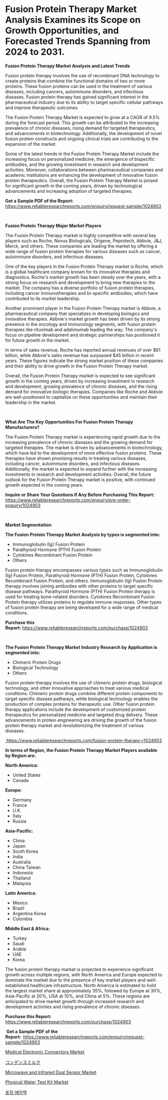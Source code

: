 <p><h1>Fusion Protein Therapy Market Analysis Examines its Scope on Growth Opportunities, and Forecasted Trends Spanning from 2024 to 2031.</h1></p><p><strong>Fusion Protein Therapy Market Analysis and Latest Trends</strong></p>
<p><p>Fusion protein therapy involves the use of recombinant DNA technology to create proteins that combine the functional domains of two or more proteins. These fusion proteins can be used in the treatment of various diseases, including cancers, autoimmune disorders, and infectious diseases. Fusion protein therapy has gained significant interest in the pharmaceutical industry due to its ability to target specific cellular pathways and improve therapeutic outcomes.</p><p>The Fusion Protein Therapy Market is expected to grow at a CAGR of 9.5% during the forecast period. This growth can be attributed to the increasing prevalence of chronic diseases, rising demand for targeted therapeutics, and advancements in biotechnology. Additionally, the development of novel fusion protein constructs and ongoing clinical trials are contributing to the expansion of the market.</p><p>Some of the latest trends in the Fusion Protein Therapy Market include the increasing focus on personalized medicine, the emergence of bispecific antibodies, and the growing investment in research and development activities. Moreover, collaborations between pharmaceutical companies and academic institutions are enhancing the development of innovative fusion protein therapeutics. Overall, the Fusion Protein Therapy Market is poised for significant growth in the coming years, driven by technological advancements and increasing adoption of targeted therapies.</p></p>
<p><strong>Get a Sample PDF of the Report:&nbsp;</strong> <a href="https://www.reliableresearchreports.com/enquiry/request-sample/1024903">https://www.reliableresearchreports.com/enquiry/request-sample/1024903</a></p>
<p>&nbsp;</p>
<p><strong>Fusion Protein Therapy Major Market Players</strong></p>
<p><p>The Fusion Protein Therapy market is highly competitive with several key players such as Roche, Novus Biologicals, Origene, Peprotech, Abbvie, J&J, Merck, and others. These companies are leading the market by offering a wide range of fusion protein therapies for various diseases such as cancer, autoimmune disorders, and infectious diseases.</p><p>One of the key players in the Fusion Protein Therapy market is Roche, which is a global healthcare company known for its innovative therapies and diagnostics. Roche's market growth has been steady over the years, with a strong focus on research and development to bring new therapies to the market. The company has a diverse portfolio of fusion protein therapies, including cancer immunotherapies and bi-specific antibodies, which have contributed to its market leadership.</p><p>Another prominent player in the Fusion Protein Therapy market is Abbvie, a pharmaceutical company that specializes in developing biologics and innovative therapies. Abbvie's market growth has been driven by its strong presence in the oncology and immunology segments, with fusion protein therapies like rituximab and adalimumab leading the way. The company's focus on pipeline development and strategic partnerships has positioned it for future growth in the market.</p><p>In terms of sales revenue, Roche has reported annual revenues of over $61 billion, while Abbvie's sales revenue has surpassed $45 billion in recent years. These figures indicate the strong market position of these companies and their ability to drive growth in the Fusion Protein Therapy market.</p><p>Overall, the Fusion Protein Therapy market is expected to see significant growth in the coming years, driven by increasing investment in research and development, growing prevalence of chronic diseases, and the rising demand for innovative biologic therapies. Companies like Roche and Abbvie are well-positioned to capitalize on these opportunities and maintain their leadership in the market.</p></p>
<p>&nbsp;</p>
<p><strong>What Are The Key Opportunities For Fusion Protein Therapy Manufacturers?</strong></p>
<p><p>The Fusion Protein Therapy market is experiencing rapid growth due to the increasing prevalence of chronic diseases and the growing demand for targeted therapies. The market is driven by advancements in biotechnology, which have led to the development of more effective fusion proteins. These therapies have shown promising results in treating various diseases, including cancer, autoimmune disorders, and infectious diseases. Additionally, the market is expected to expand further with the increasing investments in research and development activities. Overall, the future outlook for the Fusion Protein Therapy market is positive, with continued growth expected in the coming years.</p></p>
<p><strong>Inquire or Share Your Questions If Any Before Purchasing This Report:</strong> <a href="https://www.reliableresearchreports.com/enquiry/pre-order-enquiry/1024903">https://www.reliableresearchreports.com/enquiry/pre-order-enquiry/1024903</a></p>
<p>&nbsp;</p>
<p><strong>Market Segmentation</strong></p>
<p><strong>The Fusion Protein Therapy Market Analysis by types is segmented into:</strong></p>
<p><ul><li>Immunoglobulin (Ig) Fusion Protein</li><li>Parathyroid Hormone (PTH) Fusion Protein</li><li>Cytokines Recombinant Fusion Protein</li><li>Others</li></ul></p>
<p><p>Fusion protein therapy encompasses various types such as Immunoglobulin (Ig) Fusion Protein, Parathyroid Hormone (PTH) Fusion Protein, Cytokines Recombinant Fusion Protein, and others. Immunoglobulin (Ig) Fusion Protein therapy involves joining antibodies with other proteins to target specific disease pathways. Parathyroid Hormone (PTH) Fusion Protein therapy is used for treating bone-related disorders. Cytokines Recombinant Fusion Protein therapy utilizes proteins to regulate immune responses. Other types of fusion protein therapy are being developed for a wide range of medical conditions.</p></p>
<p><strong>Purchase this Report:&nbsp;</strong><a href="https://www.reliableresearchreports.com/purchase/1024903">https://www.reliableresearchreports.com/purchase/1024903</a></p>
<p>&nbsp;</p>
<p><strong>The Fusion Protein Therapy Market Industry Research by Application is segmented into:</strong></p>
<p><ul><li>Chimeric Protein Drugs</li><li>Biological Technology</li><li>Others</li></ul></p>
<p><p>Fusion protein therapy involves the use of chimeric protein drugs, biological technology, and other innovative approaches to treat various medical conditions. Chimeric protein drugs combine different protein components to target specific disease pathways, while biological technology enables the production of complex proteins for therapeutic use. Other fusion protein therapy applications include the development of customized protein therapeutics for personalized medicine and targeted drug delivery. These advancements in protein engineering are driving the growth of the fusion protein therapy market and revolutionizing the treatment of various diseases.</p></p>
<p><a href="https://www.reliableresearchreports.com/fusion-protein-therapy-r1024903">&nbsp;https://www.reliableresearchreports.com/fusion-protein-therapy-r1024903</a></p>
<p><strong>In terms of Region, the Fusion Protein Therapy Market Players available by Region are:</strong></p>
<p>
    <p> <strong> North America: </strong>
        <ul>
            <li>United States</li>
            <li>Canada</li>
        </ul>
        </p> 
    <p> <strong> Europe: </strong>
        <ul>
            <li>Germany</li>
            <li>France</li>
            <li>U.K.</li>
            <li>Italy</li>
            <li>Russia</li>
        </ul>
        </p> 
    <p> <strong> Asia-Pacific: </strong>
        <ul>
            <li>China</li>
            <li>Japan</li>
            <li>South Korea</li>
            <li>India</li>
            <li>Australia</li>
            <li>China Taiwan</li>
            <li>Indonesia</li>
            <li>Thailand</li>
            <li>Malaysia</li>
        </ul>
        </p> 
    <p> <strong> Latin America: </strong>
        <ul>
            <li>Mexico</li>
            <li>Brazil</li>
            <li>Argentina Korea</li>
            <li>Colombia</li>
        </ul>
        </p> 
    <p> <strong> Middle East & Africa: </strong>
        <ul>
            <li>Turkey</li>
            <li>Saudi</li>
            <li>Arabia</li>
            <li>UAE</li>
            <li>Korea</li>
        </ul>
    </p>
    </p>
<p><p>The fusion protein therapy market is projected to experience significant growth across multiple regions, with North America and Europe expected to dominate the market due to the presence of key market players and well-established healthcare infrastructure. North America is estimated to hold the largest market share at approximately 35%, followed by Europe at 30%, Asia-Pacific at 20%, USA at 10%, and China at 5%. These regions are anticipated to drive market growth through increased research and development activities and rising prevalence of chronic diseases.</p></p>
<p><strong>Purchase this Report: </strong><a href="https://www.reliableresearchreports.com/purchase/1024903">https://www.reliableresearchreports.com/purchase/1024903</a></p>
<p>&nbsp;<strong>Get a Sample PDF of the Report:&nbsp;&nbsp;</strong><a href="https://www.reliableresearchreports.com/enquiry/request-sample/1024903">https://www.reliableresearchreports.com/enquiry/request-sample/1024903</a></p>
<p><strong></strong></p>
<p><p><a href="https://www.linkedin.com/pulse/medical-electronic-connectors-market-size-cagr-trends-2024-2030-qmhbe">Medical Electronic Connectors Market</a></p><p><a href="https://github.com/zekaoe592392/Market-Research-Report-List-2/blob/main/982916156625.md">コンデンスミルク</a></p><p><a href="https://www.linkedin.com/pulse/microwave-infrared-dual-sensor-market-comprehensive-assessment-uqnie">Microwave and Infrared Dual Sensor Market</a></p><p><a href="https://github.com/RickHolmes3/Market-Research-Report-List-4/blob/main/physical-water-test-kit-market.md">Physical Water Test Kit Market</a></p><p><a href="https://github.com/crfsywufhm81415/Market-Research-Report-List-2/blob/main/770902954941.md">포장 에어백</a></p></p>